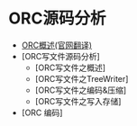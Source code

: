# ORC源码分析

* [ORC概述(官网翻译)](ORC概述(官网翻译).md)
* [ORC写文件源码分析]
  * [ORC写文件之概述]
  * [ORC写文件之TreeWriter]
  * [ORC写文件之编码&压缩]
  * [ORC写文件之写入存储]
* [ORC 编码]